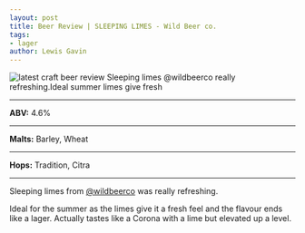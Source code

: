 ```yaml
---
layout: post
title: Beer Review | SLEEPING LIMES - Wild Beer co.
tags:
- lager
author: Lewis Gavin
---
```


![latest craft beer review Sleeping limes @wildbeerco  really refreshing.Ideal summer limes give fresh](https://instagram.fman1-1.fna.fbcdn.net/vp/2b2f7247a4f5422e4068f60b65e9a15c/5C6A4A6F/t51.2885-15/sh0.08/e35/p750x750/45370156_2044024045656958_5263313197104864690_n.jpg?ig_cache_key=MTkxMjM5Nzg2MjM5ODkyNDY5NA%3D%3D.2)

***
**ABV:** 4.6%

***
**Malts:** Barley, Wheat

***
**Hops:** Tradition, Citra

***

Sleeping limes from [@wildbeerco](https://instagram.com/wildbeerco) was really refreshing.

Ideal for the summer as the limes give it a fresh feel and the flavour ends like a lager. Actually tastes like a Corona with a lime but elevated up a level.